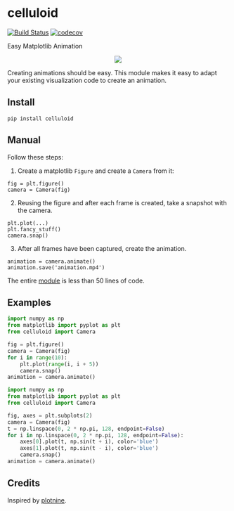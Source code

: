 # celluloid

[![Build Status](https://travis-ci.com/jwkvam/celluloid.svg?branch=master)](https://travis-ci.com/jwkvam/celluloid)
[![codecov](https://codecov.io/gh/jwkvam/celluloid/branch/master/graph/badge.svg)](https://codecov.io/gh/jwkvam/celluloid)

Easy Matplotlib Animation

<p align="center">
  <a href="https://github.com/jwkvam/celluloid/examples/sines.py">
    <img src="https://user-images.githubusercontent.com/86304/48657442-9c11e080-e9e5-11e8-9f54-f46a960be7dd.gif">
  </a>
</p>

Creating animations should be easy.
This module makes it easy to adapt your existing visualization code to create an animation.

## Install

```
pip install celluloid
```

## Manual

Follow these steps:

1. Create a matplotlib `Figure` and create a `Camera` from it:

```
fig = plt.figure()
camera = Camera(fig)
```

2. Reusing the figure and after each frame is created, take a snapshot with the camera.

```
plt.plot(...)
plt.fancy_stuff()
camera.snap()
```

3. After all frames have been captured, create the animation.

```
animation = camera.animate()
animation.save('animation.mp4')
```

The entire [module](https://github.com/jwkvam/celluloid/blob/master/celluloid.py) is less than 50 lines of code.

## Examples

```python
import numpy as np
from matplotlib import pyplot as plt
from celluloid import Camera

fig = plt.figure()
camera = Camera(fig)
for i in range(10):
    plt.plot(range(i, i + 5))
    camera.snap()
animation = camera.animate()
```

```python
import numpy as np
from matplotlib import pyplot as plt
from celluloid import Camera

fig, axes = plt.subplots(2)
camera = Camera(fig)
t = np.linspace(0, 2 * np.pi, 128, endpoint=False)
for i in np.linspace(0, 2 * np.pi, 128, endpoint=False):
    axes[0].plot(t, np.sin(t + i), color='blue')
    axes[1].plot(t, np.sin(t - i), color='blue')
    camera.snap()
animation = camera.animate()
```

## Credits

Inspired by [plotnine](https://github.com/has2k1/plotnine/blob/master/plotnine/animation.py).
